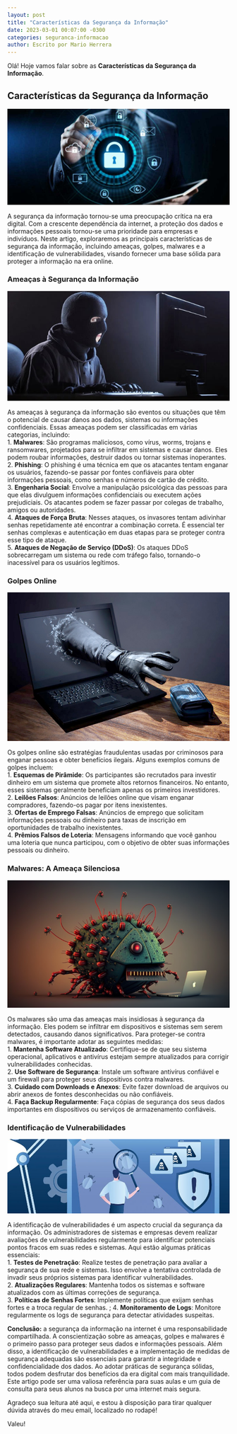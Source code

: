 ```yaml
---
layout: post
title: "Características da Segurança da Informação"
date: 2023-03-01 00:07:00 -0300
categories: seguranca-informacao
author: Escrito por Mario Herrera
---
```


Olá! Hoje vamos falar sobre as **Características da Segurança da Informação**.

## Características da Segurança da Informação


![](https://github.com/mariopuebla17/blog/blob/main/_images/202303/si.jpg?raw=true)

A segurança da informação tornou-se uma preocupação crítica na era digital. Com a crescente dependência da internet, a proteção dos dados e informações pessoais tornou-se uma prioridade para empresas e indivíduos. Neste artigo, exploraremos as principais características de segurança da informação, incluindo ameaças, golpes, malwares e a identificação de vulnerabilidades, visando fornecer uma base sólida para proteger a informação na era online.

### Ameaças à Segurança da Informação

![](https://github.com/mariopuebla17/blog/blob/main/_images/202303/si7.jpg?raw=true)

As ameaças à segurança da informação são eventos ou situações que têm o potencial de causar danos aos dados, sistemas ou informações confidenciais. Essas ameaças podem ser classificadas em várias categorias, incluindo:  
1\. **Malwares**: São programas maliciosos, como vírus, worms, trojans e ransomwares, projetados para se infiltrar em sistemas e causar danos. Eles podem roubar informações, destruir dados ou tornar sistemas inoperantes.  
2\. **Phishing**: O phishing é uma técnica em que os atacantes tentam enganar os usuários, fazendo-se passar por fontes confiáveis para obter informações pessoais, como senhas e números de cartão de crédito.  
3\. **Engenharia Social**: Envolve a manipulação psicológica das pessoas para que elas divulguem informações confidenciais ou executem ações prejudiciais. Os atacantes podem se fazer passar por colegas de trabalho, amigos ou autoridades.  
4\. **Ataques de Força Bruta**: Nesses ataques, os invasores tentam adivinhar senhas repetidamente até encontrar a combinação correta. É essencial ter senhas complexas e autenticação em duas etapas para se proteger contra esse tipo de ataque.  
5\. **Ataques de Negação de Serviço (DDoS)**: Os ataques DDoS sobrecarregam um sistema ou rede com tráfego falso, tornando-o inacessível para os usuários legítimos.

### Golpes Online

![](https://github.com/mariopuebla17/blog/blob/main/_images/202303/si8.jpg?raw=true)

Os golpes online são estratégias fraudulentas usadas por criminosos para enganar pessoas e obter benefícios ilegais. Alguns exemplos comuns de golpes incluem:  
1\. **Esquemas de Pirâmide**: Os participantes são recrutados para investir dinheiro em um sistema que promete altos retornos financeiros. No entanto, esses sistemas geralmente beneficiam apenas os primeiros investidores.  
2\. **Leilões Falsos**: Anúncios de leilões online que visam enganar compradores, fazendo-os pagar por itens inexistentes.  
3\. **Ofertas de Emprego Falsas**: Anúncios de emprego que solicitam informações pessoais ou dinheiro para taxas de inscrição em oportunidades de trabalho inexistentes.  
4\. **Prêmios Falsos de Loteria**: Mensagens informando que você ganhou uma loteria que nunca participou, com o objetivo de obter suas informações pessoais ou dinheiro.

### Malwares: A Ameaça Silenciosa

![](https://github.com/mariopuebla17/blog/blob/main/_images/202303/si9.jpg?raw=true)

Os malwares são uma das ameaças mais insidiosas à segurança da informação. Eles podem se infiltrar em dispositivos e sistemas sem serem detectados, causando danos significativos. Para proteger-se contra malwares, é importante adotar as seguintes medidas:  
1\. **Mantenha Software Atualizado**: Certifique-se de que seu sistema operacional, aplicativos e antivírus estejam sempre atualizados para corrigir vulnerabilidades conhecidas.  
2\. **Use Software de Segurança**: Instale um software antivírus confiável e um firewall para proteger seus dispositivos contra malwares.  
3\. **Cuidado com Downloads e Anexos**: Evite fazer download de arquivos ou abrir anexos de fontes desconhecidas ou não confiáveis.  
4\. **Faça Backup Regularmente**: Faça cópias de segurança dos seus dados importantes em dispositivos ou serviços de armazenamento confiáveis.

### Identificação de Vulnerabilidades

![](https://github.com/mariopuebla17/blog/blob/main/_images/202303/si10.jpg?raw=true)

A identificação de vulnerabilidades é um aspecto crucial da segurança da informação. Os administradores de sistemas e empresas devem realizar avaliações de vulnerabilidades regularmente para identificar potenciais pontos fracos em suas redes e sistemas. Aqui estão algumas práticas essenciais:  
1\. **Testes de Penetração**: Realize testes de penetração para avaliar a segurança de sua rede e sistemas. Isso envolve a tentativa controlada de invadir seus próprios sistemas para identificar vulnerabilidades.  
2\. **Atualizações Regulares**: Mantenha todos os sistemas e software atualizados com as últimas correções de segurança.  
3\. **Políticas de Senhas Fortes**: Implemente políticas que exijam senhas fortes e a troca regular de senhas.  ;
4\. **Monitoramento de Logs**: Monitore regularmente os logs de segurança para detectar atividades suspeitas.


**Conclusão:** a segurança da informação na internet é uma responsabilidade compartilhada. A conscientização sobre as ameaças, golpes e malwares é o primeiro passo para proteger seus dados e informações pessoais. Além disso, a identificação de vulnerabilidades e a implementação de medidas de segurança adequadas são essenciais para garantir a integridade e confidencialidade dos dados. Ao adotar práticas de segurança sólidas, todos podem desfrutar dos benefícios da era digital com mais tranquilidade. Este artigo pode ser uma valiosa referência para suas aulas e um guia de consulta para seus alunos na busca por uma internet mais segura.  


Agradeço sua leitura até aqui, e estou à disposição para tirar qualquer dúvida através do meu email, localizado no rodapé!

Valeu!